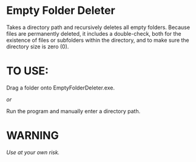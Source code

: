 # Empty Folder Deleter

Takes a directory path and recursively deletes all empty folders. Because files are permanently deleted, it includes a double-check, both for the existence of files or subfolders within the directory, and to make sure the directory size is zero (0).

# TO USE:
Drag a folder onto EmptyFolderDeleter.exe.

*or*

Run the program and manually enter a directory path.

# WARNING
*Use at your own risk.*
